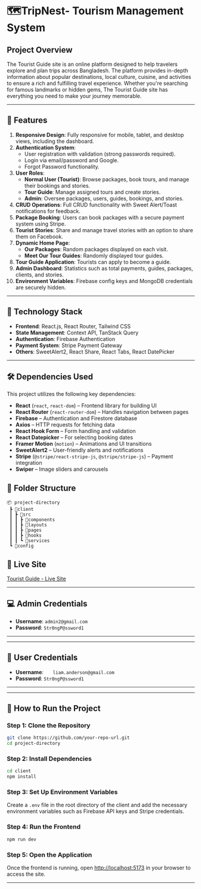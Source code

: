 # 🗺️TripNest- Tourism Management System

## Project Overview

The Tourist Guide site is an online platform designed to help travelers explore and plan trips across Bangladesh. The platform provides in-depth information about popular destinations, local culture, cuisine, and activities to ensure a rich and fulfilling travel experience. Whether you're searching for famous landmarks or hidden gems, The Tourist Guide site has everything you need to make your journey memorable.

---

## 🔑 Features

1. **Responsive Design**: Fully responsive for mobile, tablet, and desktop views, including the dashboard.
2. **Authentication System**:
   - User registration with validation (strong passwords required).
   - Login via email/password and Google.
   - Forgot Password functionality.
3. **User Roles**:
   - **Normal User (Tourist)**: Browse packages, book tours, and manage their bookings and stories.
   - **Tour Guide**: Manage assigned tours and create stories.
   - **Admin**: Oversee packages, users, guides, bookings, and stories.
4. **CRUD Operations**: Full CRUD functionality with Sweet Alert/Toast notifications for feedback.
5. **Package Booking**: Users can book packages with a secure payment system using Stripe.
6. **Tourist Stories**: Share and manage travel stories with an option to share them on Facebook.
7. **Dynamic Home Page**:
   - **Our Packages**: Random packages displayed on each visit.
   - **Meet Our Tour Guides**: Randomly displayed tour guides.
8. **Tour Guide Application**: Tourists can apply to become a guide.
9. **Admin Dashboard**: Statistics such as total payments, guides, packages, clients, and stories.
10. **Environment Variables**: Firebase config keys and MongoDB credentials are securely hidden.

---

## 🔧 Technology Stack

- **Frontend**: React.js, React Router, Tailwind CSS
- **State Management**: Context API, TanStack Query
- **Authentication**: Firebase Authentication
- **Payment System**: Stripe Payment Gateway
- **Others**: SweetAlert2, React Share, React Tabs, React DatePicker

---

## 🛠 Dependencies Used

This project utilizes the following key dependencies:

- **React** (`react`, `react-dom`) – Frontend library for building UI
- **React Router** (`react-router-dom`) – Handles navigation between pages
- **Firebase** – Authentication and Firestore database
- **Axios** – HTTP requests for fetching data
- **React Hook Form** – Form handling and validation
- **React Datepicker** – For selecting booking dates
- **Framer Motion** (`motion`) – Animations and UI transitions
- **SweetAlert2** – User-friendly alerts and notifications
- **Stripe** (`@stripe/react-stripe-js`, `@stripe/stripe-js`) – Payment integration
- **Swiper** – Image sliders and carousels

## 📂 Folder Structure

```plaintext
📦 project-directory
 ┣ 📂client
 ┃ ┣ 📂src
 ┃ ┃ ┣ 📂components
 ┃ ┃ ┣ 📂layouts
 ┃ ┃ ┣ 📂pages
 ┃ ┃ ┣ 📂hooks
 ┃ ┃ ┗ 📂services
 ┗ 📂config
```

## 🔗 Live Site

[Tourist Guide - Live Site](https://tourism-management-e5e73.web.app/)

---

## 💻 Admin Credentials

- **Username**: `admin2@gmail.com`
- **Password**: `Str0ngP@ssword1`

---

---

## 👤 User Credentials

- **Username**: `	liam.anderson@gmail.com`
- **Password**: `Str0ngP@ssword1`

---

---

## 🚀 How to Run the Project

### **Step 1: Clone the Repository**

```sh
git clone https://github.com/your-repo-url.git
cd project-directory
```

### **Step 2: Install Dependencies**

```sh
cd client
npm install
```

### **Step 3: Set Up Environment Variables**

Create a `.env` file in the root directory of the client and add the necessary environment variables such as Firebase API keys and Stripe credentials.

### **Step 4: Run the Frontend**

```sh
npm run dev
```

### **Step 5: Open the Application**

Once the frontend is running, open [http://localhost:5173](http://localhost:5173) in your browser to access the site.

---
